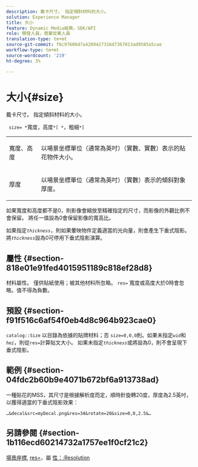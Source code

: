 ```yaml
---
description: 戴卡尺寸。 指定傾斜材料的大小。
solution: Experience Manager
title: 大小
feature: Dynamic Media經典，SDK/API
role: 開發人員，商業從業人員
translation-type: tm+mt
source-git-commit: f6c97606d7a4209427316d7367013ad9585a5cae
workflow-type: tm+mt
source-wordcount: '219'
ht-degree: 3%

---
```



# 大小{#size}

戴卡尺寸。 指定傾斜材料的大小。

` size= *`寬度，高度`*[ *`，粗細`*]`

<table id="simpletable_00B1226F3B8B49D895D1269AB03D5043"> 
 <tr class="strow"> 
  <td class="stentry"> <p> <span class="varname"> 寬度、高度  </span> </p> </td> 
  <td class="stentry"> <p>以場景坐標單位（通常為英吋）（實數、實數）表示的貼花物件大小。 </p> </td> 
 </tr> 
 <tr class="strow"> 
  <td class="stentry"> <p> <span class="varname"> 厚度  </span> </p> </td> 
  <td class="stentry"> <p>以場景坐標單位（通常為英吋）（實數）表示的傾斜對象厚度。 </p> </td> 
 </tr> 
</table>

如果寬度和高度都不是0，則影像會縮放至精確指定的尺寸，而影像的外觀比例不會保留。 將任一值設為0會保留影像的寬高比。

如果指定&#x200B;*`thickness`*，則如果暈映物件定義適當的光向量，則會產生下垂式陰影。 將&#x200B;*`thickness`*&#x200B;設為0可停用下垂式陰影演算。

## 屬性 {#section-818e01e91fed4015951189c818ef28d8}

材料屬性。 僅供貼紙使用；被其他材料所忽略。 `res=` 寬度或高度大於0時會忽略。值不得為負數。

## 預設 {#section-f91f516c6af54f0eb4d8c964b923cae0}

`catalog::Size` 以目錄為依據的貼牌材料；否 `size=0,0,0`則。如果未指定&#x200B;*`wid`*&#x200B;和&#x200B;*`hei`*，則從`res=`計算貼文大小。 如果未指定&#x200B;*`thickness`*&#x200B;或將設為0，則不會呈現下垂式陰影。

## 範例 {#section-04fdc2b60b9e4071b672bf6a913738ad}

一種貼花的MSS，其尺寸是根據解析度而定，順時針旋轉20度，厚度為2.5英吋，以獲得適當的下垂式陰影效果：

`…&decal&src=myDecal.png&res=34&rotate=20&size=0,0,2.5&…`

## 另請參閱 {#section-1b116ecd60214732a1757ee1f0cf21c2}

[場景座標](../../../../../ir-api/http-protocol/image-rendering-api-ref/c-ir-http-protocol-ref/c-ir-http-protocol-syntax-and-features/c-ir-vignettes/c-ir-scene-coordinates.md#concept-528507024fa640b19a2631357febf7f1), [res=](../../../../../ir-api/http-protocol/image-rendering-api-ref/c-ir-http-protocol-ref/c-ir-http-protocol-command-reference/r-ir-res.md#reference-0ad9de8887144c83a6db97b4994f7c04)，屬 [性：:Resolution](../../../../../ir-api/material-cat/image-rendering-api-ref/c-ir-material-catalog/c-ir-attributes-reference/r-ir-resolution.md#reference-09fe14e6bfbf4db6b7f4369fffecc806)
